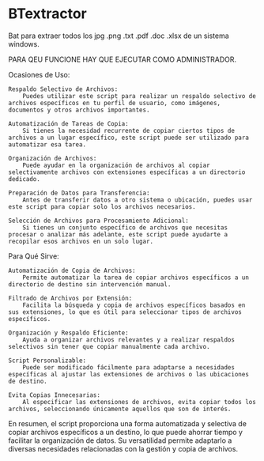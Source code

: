 # BTextractor
Bat para extraer todos los jpg .png .txt .pdf .doc .xlsx de un sistema windows.

PARA QEU FUNCIONE HAY QUE EJECUTAR COMO ADMINISTRADOR.

Ocasiones de Uso:

    Respaldo Selectivo de Archivos:
        Puedes utilizar este script para realizar un respaldo selectivo de archivos específicos en tu perfil de usuario, como imágenes, documentos y otros archivos importantes.

    Automatización de Tareas de Copia:
        Si tienes la necesidad recurrente de copiar ciertos tipos de archivos a un lugar específico, este script puede ser utilizado para automatizar esa tarea.

    Organización de Archivos:
        Puede ayudar en la organización de archivos al copiar selectivamente archivos con extensiones específicas a un directorio dedicado.

    Preparación de Datos para Transferencia:
        Antes de transferir datos a otro sistema o ubicación, puedes usar este script para copiar solo los archivos necesarios.

    Selección de Archivos para Procesamiento Adicional:
        Si tienes un conjunto específico de archivos que necesitas procesar o analizar más adelante, este script puede ayudarte a recopilar esos archivos en un solo lugar.

Para Qué Sirve:

    Automatización de Copia de Archivos:
        Permite automatizar la tarea de copiar archivos específicos a un directorio de destino sin intervención manual.

    Filtrado de Archivos por Extensión:
        Facilita la búsqueda y copia de archivos específicos basados en sus extensiones, lo que es útil para seleccionar tipos de archivos específicos.

    Organización y Respaldo Eficiente:
        Ayuda a organizar archivos relevantes y a realizar respaldos selectivos sin tener que copiar manualmente cada archivo.

    Script Personalizable:
        Puede ser modificado fácilmente para adaptarse a necesidades específicas al ajustar las extensiones de archivos o las ubicaciones de destino.

    Evita Copias Innecesarias:
        Al especificar las extensiones de archivos, evita copiar todos los archivos, seleccionando únicamente aquellos que son de interés.

En resumen, el script proporciona una forma automatizada y selectiva de copiar archivos específicos a un destino, lo que puede ahorrar tiempo y facilitar la organización de datos. Su versatilidad permite adaptarlo a diversas necesidades relacionadas con la gestión y copia de archivos.
